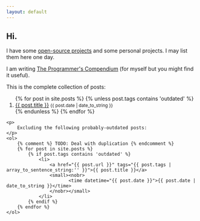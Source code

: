 ```yaml
---
layout: default
---
```


<section>
    <h1>Hi.</h1>
    <p>
        I have some <a href="https://github.com/QasimK">open-source
        projects</a> and some personal projects. I may list them here one day.
    </p>
    <p>
        I am writing <a href="https://qasimk.gitbooks.io/programmers-compendium/content/">The Programmer's Compendium</a> (for myself but you might find it useful).
    </p>
    <p>
        This is the complete collection of posts:
    </p>
    <ol>
        {% for post in site.posts %}
            {% unless post.tags contains 'outdated' %}
                <li>
                    <a href="{{ post.url }}" tags="{{ post.tags | array_to_sentence_string:'' }}">{{ post.title }}</a>
                    <small><nobr>
                           <time datetime="{{ post.date }}">{{ post.date | date_to_string }}</time>
                    </nobr></small>
                </li>
            {% endunless %}
        {% endfor %}
    </ol>

    <p>
        Excluding the following probably-outdated posts:
    </p>
    <ol>
        {% comment %} TODO: Deal with duplication {% endcomment %}
        {% for post in site.posts %}
            {% if post.tags contains 'outdated' %}
                <li>
                    <a href="{{ post.url }}" tags="{{ post.tags | array_to_sentence_string:'' }}">{{ post.title }}</a>
                    <small><nobr>
                           <time datetime="{{ post.date }}">{{ post.date | date_to_string }}</time>
                    </nobr></small>
                </li>
            {% endif %}
        {% endfor %}
    </ol>
</section>

